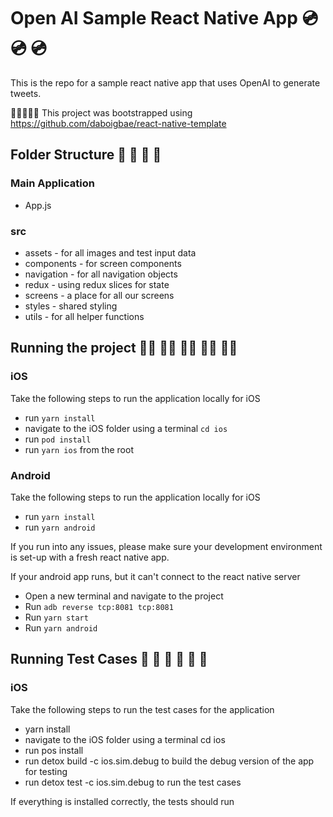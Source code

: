 # Open AI Sample React Native App 💿 💿 💿
This is the repo for a sample react native app that uses OpenAI to generate tweets. 

📱📱📱📱📱 This project was bootstrapped using https://github.com/daboigbae/react-native-template

## Folder Structure 📁 📁 📁 📁

### Main Application
- App.js

### src
- assets - for all images and test input data
- components - for screen components
- navigation - for all navigation objects
- redux - using redux slices for state
- screens - a place for all our screens
- styles - shared styling
- utils - for all helper functions


## Running the project 🏃‍♀️ 🏃‍♀️ 🏃‍♀️ 🏃‍♀️ 🏃‍♀️

### iOS
Take the following steps to run the application locally for iOS

- run `yarn install`
- navigate to the iOS folder using a terminal `cd ios`
- run `pod install`
- run `yarn ios` from the root

### Android
Take the following steps to run the application locally for iOS

- run `yarn install`
- run `yarn android`

If you run into any issues, please make sure your development environment is set-up with a fresh react native app.

If your android app runs, but it can't connect to the react native server

- Open a new terminal and navigate to the project
- Run `adb reverse tcp:8081 tcp:8081`
- Run `yarn start`
- Run `yarn android`


## Running Test Cases 🧪 🧪 🧪 🧪 🧪 🧪

### iOS
Take the following steps to run the test cases for the application

- yarn install
- navigate to the iOS folder using a terminal cd ios
- run pos install
- run detox build -c ios.sim.debug to build the debug version of the app for testing
- run detox test -c ios.sim.debug to run the test cases

If everything is installed correctly, the tests should run
